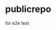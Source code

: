 # publicrepo
for e2e test


































































































































































































































































































































































































































































































































































































































































































































































































































































































































































































































































































































































































































































































































































































































































































































































































































































































































































































































































































































































































































































































































































































































































































































































































































































































































































































































































































































































































































































































































































































































































































































































































































































































































































































































































































































































































































































































































































































































































